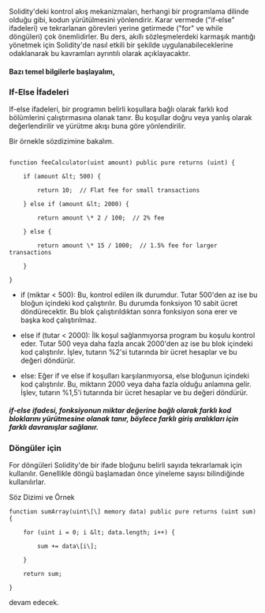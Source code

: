 Solidity'deki kontrol akış mekanizmaları, herhangi bir programlama dilinde olduğu gibi, kodun yürütülmesini yönlendirir. Karar vermede ("if-else" ifadeleri) ve tekrarlanan görevleri yerine getirmede ("for" ve while döngüleri) çok önemlidirler. Bu ders, akıllı sözleşmelerdeki karmaşık mantığı yönetmek için Solidity'de nasıl etkili bir şekilde uygulanabileceklerine odaklanarak bu kavramları ayrıntılı olarak açıklayacaktır.

#### Bazı temel bilgilerle başlayalım,

### If-Else İfadeleri

If-else ifadeleri, bir programın belirli koşullara bağlı olarak farklı kod bölümlerini çalıştırmasına olanak tanır. Bu koşullar doğru veya yanlış olarak değerlendirilir ve yürütme akışı buna göre yönlendirilir.

Bir örnekle sözdizimine bakalım.

```solidity

function feeCalculator(uint amount) public pure returns (uint) {

    if (amount &lt; 500) {

        return 10;  // Flat fee for small transactions

    } else if (amount &lt; 2000) {

        return amount \* 2 / 100;  // 2% fee

    } else {

        return amount \* 15 / 1000;  // 1.5% fee for larger transactions

    }

}
```

* if (miktar < 500): Bu, kontrol edilen ilk durumdur. Tutar 500'den az ise bu bloğun içindeki kod çalıştırılır. Bu durumda fonksiyon 10 sabit ücret döndürecektir. Bu blok çalıştırıldıktan sonra fonksiyon sona erer ve başka kod çalıştırılmaz.
  
* else if (tutar < 2000): İlk koşul sağlanmıyorsa program bu koşulu kontrol eder. Tutar 500 veya daha fazla ancak 2000'den az ise bu blok içindeki kod çalıştırılır. İşlev, tutarın %2'si tutarında bir ücret hesaplar ve bu değeri döndürür.

* else: Eğer if ve else if koşulları karşılanmıyorsa, else bloğunun içindeki kod çalıştırılır. Bu, miktarın 2000 veya daha fazla olduğu anlamına gelir. İşlev, tutarın %1,5'i tutarında bir ücret hesaplar ve bu değeri döndürür.



##### if-else ifadesi, fonksiyonun miktar değerine bağlı olarak farklı kod bloklarını yürütmesine olanak tanır, böylece farklı giriş aralıkları için farklı davranışlar sağlanır.

### Döngüler için

For döngüleri Solidity'de bir ifade bloğunu belirli sayıda tekrarlamak için kullanılır. Genellikle döngü başlamadan önce yineleme sayısı bilindiğinde kullanılırlar.

Söz Dizimi ve Örnek
```solidity
function sumArray(uint\[\] memory data) public pure returns (uint sum) {

    for (uint i = 0; i &lt; data.length; i++) {

        sum += data\[i\];

    }

    return sum;

}
```
devam edecek.

